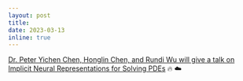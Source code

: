```yaml
---
layout: post
title: 
date: 2023-03-13 
inline: true
---
```


[Dr. Peter Yichen Chen, Honglin Chen, and Rundi Wu will give a talk on Implicit Neural Representations for Solving PDEs](projects/implicit_neural_repr_pde_yichen/) :fire: :cloud:
